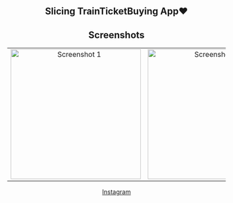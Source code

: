 <center>

## Slicing TrainTicketBuying App❤️

<h2><i class="fab fa-instagram"></i> Screenshots <i class="fas fa-camera"></i></h2>

<table>
  <tr>
    <td align="center"><img src="https://i.postimg.cc/bNVs9vMX/Screenshot-2023-07-10-at-20-19-23.png" alt="Screenshot 1" width="300"></td>
    <td align="center"><img src="https://i.postimg.cc/W1QzxHTX/Screenshot-2023-07-10-at-20-19-26.png" alt="Screenshot 2" width="300"></td>
    <td align="center"><img src="https://i.postimg.cc/Bn8tY09j/Screenshot-2023-07-10-at-20-21-06.png" alt="Screenshot 3" width="300"></td>
  </tr>
</table>

[<i class="fab fa-instagram"></i> Instagram](https://www.instagram.com/p/CtNrygVBCNv/?utm_source=ig_web_copy_link&igshid=MzRlODBiNWFlZA==)

</center>
